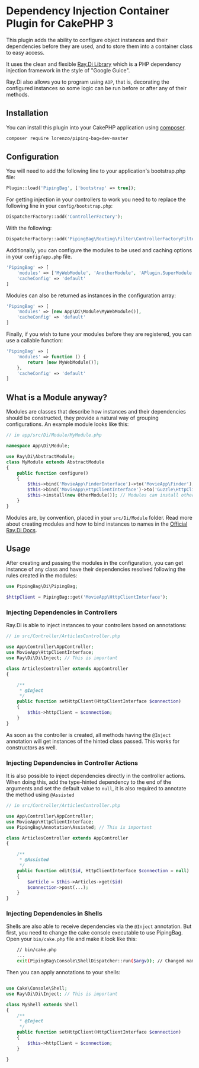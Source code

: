# Dependency Injection Container Plugin for CakePHP 3

This plugin adds the ability to configure object instances and their dependencies before they are used,
and to store them into a container class to easy access.

It uses the clean and flexible [Ray.Di Library](https://github.com/koriym/Ray.Di) which is a PHP dependency
injection framework in the style of "Google Guice".

Ray.Di also allows you to program using `AOP`, that is, decorating the configured instances so some logic
can be run before or after any of their methods.

## Installation

You can install this plugin into your CakePHP application using
[composer](http://getcomposer.org).

```bash
composer require lorenzo/piping-bag=dev-master
```

## Configuration

You will need to add the following line to your application's bootstrap.php file:

```php
Plugin::load('PipingBag', ['bootstrap' => true]);
```

For getting injection in your controllers to work you need to to replace the following line in your
`config/bootstrap.php`:

```php
DispatcherFactory::add('ControllerFactory');
```

With the following:

```php
DispatcherFactory::add('PipingBag\Routing\Filter\ControllerFactoryFilter');
```

Additionally, you can configure the modules to be used and caching options in your `config/app.php` file.

```php
'PipingBag' => [
	'modules' => ['MyWebModule', 'AnotherModule', 'APlugin.SuperModule'],
	'cacheConfig' => 'default'
]
```

Modules can also be returned as instances in the configuration array:

```php
'PipingBag' => [
	'modules' => [new App\Di\Module\MyWebModule()],
	'cacheConfig' => 'default'
]
```

Finally, if you wish to tune your modules before they are registered, you can use a callable function:

```php
'PipingBag' => [
	'modules' => function () {
		return [new MyWebModule()];
	},
	'cacheConfig' => 'default'
]
```

## What is a Module anyway?

Modules are classes that describe how instances and their dependencies should be constructed, they provide a
natural way of grouping configurations. An example module looks like this:

```php
// in app/src/Di/Module/MyModule.php

namespace App\Di\Module;

use Ray\Di\AbstractModule;
class MyModule extends AbstractModule
{
    public function configure()
    {
        $this->bind('MovieApp\FinderInterface')->to('MovieApp\Finder');
		$this->bind('MovieApp\HttpClientInterface')->to('Guzzle\HttpClient');
		$this->install(new OtherModule()); // Modules can install other modules
    }
}
```

Modules are, by convention, placed in your `src/Di/Module` folder. Read more about creating modules and
how to bind instances to names in the [Official Ray.Di Docs](https://github.com/koriym/Ray.Di/tree/develop#getting-stated).

## Usage

After creating and passing the modules in the configuration, you can get instance of any class and have their dependencies
resolved following the rules created in the modules:

```php
use PipingBag\Di\PipingBag;

$httpClient = PipingBag::get('MovieApp\HttpClientInterface');
```

### Injecting Dependencies in Controllers

Ray.Di is able to inject instances to your controllers based on annotations:

```php
// in src/Controller/ArticlesController.php

use App\Controller\AppController;
use MovieApp\HttpClientInterface;
use Ray\Di\Di\Inject; // This is important

class ArticlesController extends AppController
{

    /**
     * @Inject
     */
    public function setHttpClient(HttpClientInterface $connection)
    {
        $this->httpClient = $connection;
    }
}
```

As soon as the controller is created, all methods having the `@Inject` annotation will get
instances of the hinted class passed. This works for constructors as well.

### Injecting Dependencies in Controller Actions

It is also possible to inject dependencies directly in the controller actions. When doing this,
add the type-hinted dependency to the end of the arguments and set the default value to `null`,
it is also required to annotate the method using `@Assisted`

```php
// in src/Controller/ArticlesController.php

use App\Controller\AppController;
use MovieApp\HttpClientInterface;
use PipingBag\Annotation\Assisted; // This is important

class ArticlesController extends AppController
{

    /**
     * @Assisted
     */
    public function edit($id, HttpClientInterface $connection = null)
    {
        $article = $this->Articles->get($id)
        $connection->post(...);
    }
}
```

### Injecting Dependencies in Shells

Shells are also able to receive dependencies via the `@Inject` annotation. But first, you need
to change the cake console executable to use PipingBag. Open your `bin/cake.php` file and make
it look like this:

```bash
    // bin/cake.php
    ...
    exit(PipingBag\Console\ShellDispatcher::run($argv)); // Changed namespace of ShellDispatcher
```

Then you can apply annotations to your shells:

```php

use Cake\Console\Shell;
use Ray\Di\Di\Inject; // This is important

class MyShell extends Shell
{
    /**
     * @Inject
     */
    public function setHttpClient(HttpClientInterface $connection)
    {
        $this->httpClient = $connection;
    }

}
```
